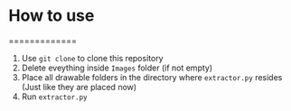 # How to use
=============
1. Use `git clone` to clone this repository
2. Delete eveything inside `Images` folder (if not empty)
3. Place all drawable folders in the directory where `extractor.py` resides (Just like they are placed now)
4. Run `extractor.py` 


